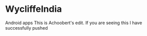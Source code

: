 WycliffeIndia
=============

Android apps
This is Achoobert's edit. If you are seeing this I have successfully pushed